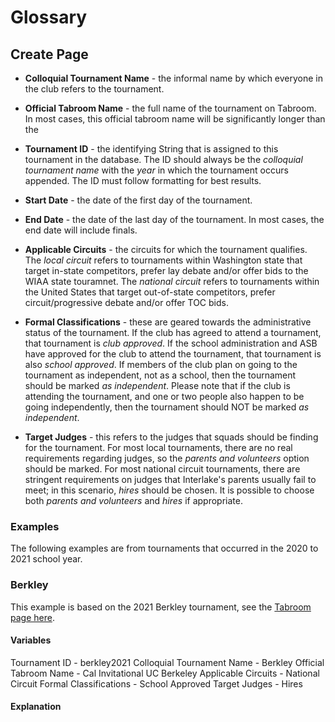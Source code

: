 # Glossary

## Create Page

* **Colloquial Tournament Name** - the informal name by which everyone in the club refers to the tournament.

* **Official Tabroom Name** - the full name of the tournament on Tabroom. In most cases, this official tabroom name will be significantly longer than the
* **Tournament ID** - the identifying String that is assigned to this tournament in the database. The ID should always be the *colloquial tournament name* with the *year* in which the tournament occurs appended. The ID must follow formatting for best results.
* **Start Date** - the date of the first day of the tournament.
* **End Date** - the date of the last day of the tournament. In most cases, the end date will include finals.
* **Applicable Circuits** - the circuits for which the tournament qualifies. The *local circuit* refers to tournaments within Washington state that target in-state competitors, prefer lay debate and/or offer bids to the WIAA state touramnet. The *national circuit* refers to tournaments within the United States that target out-of-state competitors, prefer circuit/progressive debate and/or offer TOC bids.
* **Formal Classifications** - these are geared towards the administrative status of the tournament. If the club has agreed to attend a tournament, that tournament is *club approved*. If the school administration and ASB have approved for the club to attend the tournament, that tournament is also *school approved*. If members of the club plan on going to the tournament as independent, not as a school, then the tournament should be marked *as independent*. Please note that if the club is attending the tournament, and one or two people also happen to be going independently, then the tournament should NOT be marked *as independent*.
* **Target Judges** - this refers to the judges that squads should be finding for the tournament. For most local tournaments, there are no real requirements regarding judges, so the *parents and volunteers* option should be marked. For most national circuit tournaments, there are stringent requirements on judges that Interlake's parents usually fail to meet; in this scenario, *hires* should be chosen. It is possible to choose both *parents and volunteers* and *hires* if appropriate.


### Examples
The following examples are from tournaments that occurred in the 2020 to 2021 school year.

### Berkley
This example is based on the 2021 Berkley tournament, see the [Tabroom page here](https://www.tabroom.com/index/tourn/index.mhtml?tourn_id=16917).

#### Variables
Tournament ID - berkley2021
Colloquial Tournament Name - Berkley
Official Tabroom Name - Cal Invitational UC Berkeley
Applicable Circuits - National Circuit
Formal Classifications - School Approved
Target Judges - Hires


#### Explanation

##

